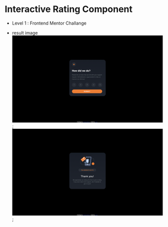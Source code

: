# Interactive Rating Component

- Level 1 : Frontend Mentor Challange

- result image
  ![rating state image](https://raw.githubusercontent.com/MyungAe/FrontendMentor_Repo/master/InteractiveRatingComponent/Result/first-screenshot.png);
  ![thank u state image](https://raw.githubusercontent.com/MyungAe/FrontendMentor_Repo/master/InteractiveRatingComponent/Result/second-screenshot.png);
